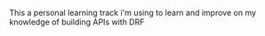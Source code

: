 This a personal learning track i'm using to learn and improve on my knowledge of building APIs with DRF